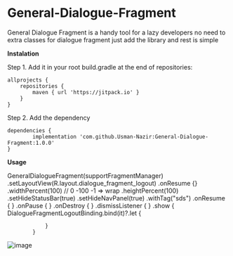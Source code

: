 # General-Dialogue-Fragment

General Dialogue Fragment is a handy tool for a lazy developers no need to extra classes for dialogue fragment just add the library and rest is simple

**Instalation**

Step 1. Add it in your root build.gradle at the end of repositories:

	allprojects {
		repositories {
			maven { url 'https://jitpack.io' }
		}
	}

Step 2. Add the dependency

	dependencies {
	        implementation 'com.github.Usman-Nazir:General-Dialogue-Fragment:1.0.0'
	}


**Usage**

GeneralDialogueFragment(supportFragmentManager)
            .setLayoutView(R.layout.dialogue_fragment_logout)
            .onResume {}
            .widthPercent(100)   // 0 -100     -1 => wrap
            .heightPercent(100)
            .setHideStatusBar(true)
            .setHideNavPanel(true)
            .withTag("sds")
            .onResume {  }
            .onPause {  }
            .onDestroy {  }
            .dismissListener {  }
            .show {
                DialogueFragmentLogoutBinding.bind(it)?.let {

                }
            }

![image](https://user-images.githubusercontent.com/23031447/159422879-539c9c5e-f54c-419e-868d-02ed6c01ff23.png)
